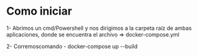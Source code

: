 # Como iniciar
1- Abrimos un cmd/Powershell y nos dirigimos a la carpeta raíz de ambas aplicaciones, donde se encuentra el archivo => docker-compose.yml

2- Corremoscomando - docker-compose up --build
